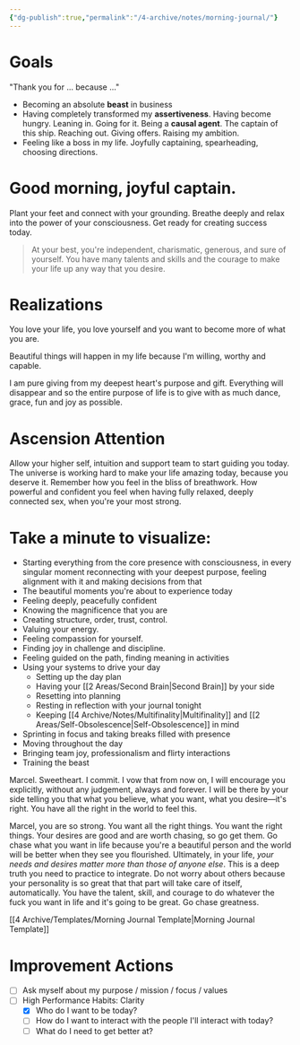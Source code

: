 ```yaml
---
{"dg-publish":true,"permalink":"/4-archive/notes/morning-journal/"}
---
```


# Goals
"Thank you for ... because ..."
- Becoming an absolute **beast** in business
- Having completely transformed my **assertiveness**. Having become hungry. Leaning in. Going for it. Being a **causal agent**. The captain of this ship. Reaching out. Giving offers. Raising my ambition.
- Feeling like a boss in my life. Joyfully captaining, spearheading, choosing directions.

# Good morning, joyful captain.
Plant your feet and connect with your grounding.
Breathe deeply and relax into the power of your consciousness.
Get ready for creating success today.

> At your best, you're independent, charismatic, generous, and sure of yourself. You have many talents and skills and the courage to make your life up any way that you desire.

# Realizations
You love your life, you love yourself and you want to become more of what you are.

Beautiful things will happen in my life because I'm willing, worthy and capable.

I am pure giving from my deepest heart's purpose and gift. Everything will disappear and so the entire purpose of life is to give with as much dance, grace, fun and joy as possible.

# Ascension Attention
Allow your higher self, intuition and support team to start guiding you today.
The universe is working hard to make your life amazing today, because you deserve it.
Remember how you feel in the bliss of breathwork. How powerful and confident you feel when having fully relaxed, deeply connected sex, when you're your most strong.

# Take a minute to visualize:
- Starting everything from the core presence with consciousness, in every singular moment reconnecting with your deepest purpose, feeling alignment with it and making decisions from that
- The beautiful moments you're about to experience today
- Feeling deeply, peacefully confident
- Knowing the magnificence that you are
- Creating structure, order, trust, control.
- Valuing your energy.
- Feeling compassion for yourself.
- Finding joy in challenge and discipline.
- Feeling guided on the path, finding meaning in activities
- Using your systems to drive your day
	- Setting up the day plan
	- Having your [[2 Areas/Second Brain\|Second Brain]] by your side
	- Resetting into planning
	- Resting in reflection with your journal tonight
	- Keeping [[4 Archive/Notes/Multifinality\|Multifinality]] and [[2 Areas/Self-Obsolescence\|Self-Obsolescence]] in mind
- Sprinting in focus and taking breaks filled with presence
- Moving throughout the day
- Bringing team joy, professionalism and flirty interactions
- Training the beast

Marcel. Sweetheart. I commit. I vow that from now on, I will encourage you explicitly, without any judgement, always and forever. I will be there by your side telling you that what you believe, what you want, what you desire—it's right. You have all the right in the world to feel this.

Marcel, you are so strong. You want all the right things. You want the right things. Your desires are good and are worth chasing, so go get them. Go chase what you want in life because you're a beautiful person and the world will be better when they see you flourished. Ultimately, in your life, *your needs and desires matter more than those of anyone else*. This is a deep truth you need to practice to integrate. Do not worry about others because your personality is so great that that part will take care of itself, automatically. You have the talent, skill, and courage to do whatever the fuck you want in life and it's going to be great. Go chase greatness.

[[4 Archive/Templates/Morning Journal Template\|Morning Journal Template]]

# Improvement Actions
- [ ] Ask myself about my purpose / mission / focus / values
- [ ] High Performance Habits: Clarity
	- [x] Who do I want to be today?
	- [ ] How do I want to interact with the people I'll interact with today?
	- [ ] What do I need to get better at?
